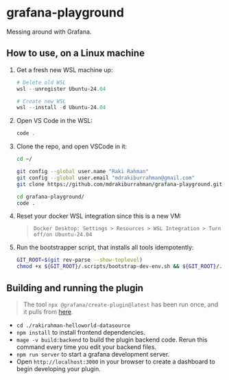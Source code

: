 # grafana-playground

Messing around with Grafana.

## How to use, on a Linux machine

1. Get a fresh new WSL machine up:

   ```powershell
   # Delete old WSL
   wsl --unregister Ubuntu-24.04

   # Create new WSL
   wsl --install -d Ubuntu-24.04
   ```

1. Open VS Code in the WSL:

   ```powershell
   code .
   ```

1. Clone the repo, and open VSCode in it:

   ```bash
   cd ~/

   git config --global user.name "Raki Rahman"
   git config --global user.email "mdrakiburrahman@gmail.com"
   git clone https://github.com/mdrakiburrahman/grafana-playground.git

   cd grafana-playground/
   code .
   ```

1. Reset your docker WSL integration since this is a new VM:

   > `Docker Desktop: Settings > Resources > WSL Integration > Turn off/on Ubuntu-24.04`

1. Run the bootstrapper script, that installs all tools idempotently:

   ```bash
   GIT_ROOT=$(git rev-parse --show-toplevel)
   chmod +x ${GIT_ROOT}/.scripts/bootstrap-dev-env.sh && ${GIT_ROOT}/.scripts/bootstrap-dev-env.sh
   ```

## Building and running the plugin

> The tool `npx @grafana/create-plugin@latest` has been run once, and it pulls from [here](https://github.com/grafana/grafanacon-custom-data-source-plugin-example).

* `cd ./rakirahman-helloworld-datasource`
* `npm install` to install frontend dependencies.
* `mage -v build:backend` to build the plugin backend code. Rerun this command every time you edit your backend files.
* `npm run server` to start a grafana development server.
* Open `http://localhost:3000` in your browser to create a dashboard to begin developing your plugin.